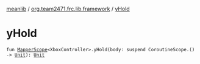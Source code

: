 [meanlib](../index.md) / [org.team2471.frc.lib.framework](index.md) / [yHold](./y-hold.md)

# yHold

`fun `[`MapperScope`](-mapper-scope/index.md)`<XboxController>.yHold(body: suspend CoroutineScope.() -> `[`Unit`](https://kotlinlang.org/api/latest/jvm/stdlib/kotlin/-unit/index.html)`): `[`Unit`](https://kotlinlang.org/api/latest/jvm/stdlib/kotlin/-unit/index.html)